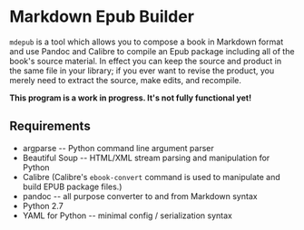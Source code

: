 # Markdown Epub Builder

`mdepub` is a tool which allows you to compose a book in Markdown format
and use Pandoc and Calibre to compile an Epub package including all of
the book's source material. In effect you can keep the source and
product in the same file in your library; if you ever want to revise the
product, you merely need to extract the source, make edits, and
recompile.

**This program is a work in progress. It's not fully functional yet!**

## Requirements

* argparse -- Python command line argument parser
* Beautiful Soup -- HTML/XML stream parsing and manipulation for Python
* Calibre (Calibre's `ebook-convert` command is used to manipulate and
  build EPUB package files.)
* pandoc -- all purpose converter to and from Markdown syntax
* Python 2.7
* YAML for Python -- minimal config / serialization syntax

